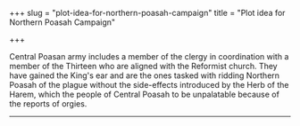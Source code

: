 +++
slug = "plot-idea-for-northern-poasah-campaign"
title = "Plot idea for Northern Poasah Campaign"

+++

Central Poasan army includes a member of the clergy in coordination with a member of the Thirteen who are aligned with the Reformist church. They have gained the King's ear and are the ones tasked with ridding Northern Poasah of the plague without the side-effects introduced by the Herb of the Harem, which the people of Central Poasah to be unpalatable because of the reports of orgies.

* * *
